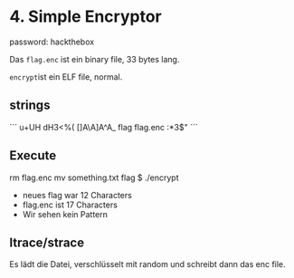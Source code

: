 # 4. Simple Encryptor

password: hackthebox

Das `flag.enc` ist ein binary file, 33 bytes lang.

`encrypt`ist ein ELF file, normal.

## strings

´´´
u+UH
dH3<%(
[]A\A]A^A_
flag
flag.enc
:*3$"
´´´

## Execute

rm flag.enc 
mv something.txt flag
$ ./encrypt

* neues flag war 12 Characters
* flag.enc ist 17 Characters
* Wir sehen kein Pattern

## ltrace/strace

Es lädt die Datei, verschlüsselt mit random und schreibt dann das enc file.

